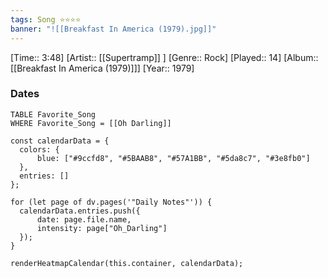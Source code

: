 ```yaml
---
tags: Song ⭐⭐⭐⭐ 
banner: "![[Breakfast In America (1979).jpg]]"
---
```

[Time:: 3:48]
[Artist:: [[Supertramp]] ]
[Genre:: Rock]
[Played:: 14]
[Album:: [[Breakfast In America (1979)]]]
[Year:: 1979]
### Dates
````dataview
TABLE Favorite_Song
WHERE Favorite_Song = [[Oh Darling]]
````

  ```dataviewjs
const calendarData = { 
	colors: { 
		blue: ["#9ccfd8", "#5BAAB8", "#57A1BB", "#5da8c7", "#3e8fb0"] 
	}, 
	entries: [] 
}; 

for (let page of dv.pages('"Daily Notes"')) { 
	calendarData.entries.push({ 
		date: page.file.name, 
		intensity: page["Oh_Darling"]
	}); 
} 

renderHeatmapCalendar(this.container, calendarData);
```
